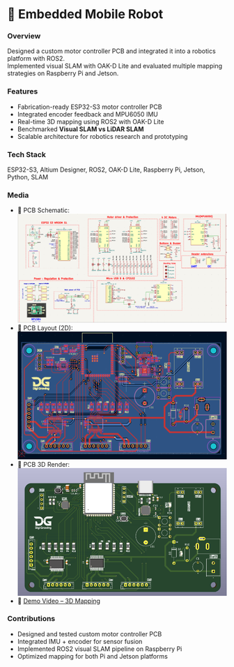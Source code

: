 # 🤖 Embedded Mobile Robot

### Overview
Designed a custom motor controller PCB and integrated it into a robotics platform with ROS2.  
Implemented visual SLAM with OAK-D Lite and evaluated multiple mapping strategies on Raspberry Pi and Jetson.

### Features
- Fabrication-ready ESP32-S3 motor controller PCB
- Integrated encoder feedback and MPU6050 IMU
- Real-time 3D mapping using ROS2 with OAK-D Lite
- Benchmarked **Visual SLAM vs LiDAR SLAM**
- Scalable architecture for robotics research and prototyping

### Tech Stack
ESP32-S3, Altium Designer, ROS2, OAK-D Lite, Raspberry Pi, Jetson, Python, SLAM

### Media
- 📸 PCB Schematic: ![Schematic](media/PCB_schematic.png)
- 📸 PCB Layout (2D): ![PCB 2D](media/PCB_2D.png)
- 📸 PCB 3D Render: ![PCB 3D](media/PCB_3D_front.png)
- 🎥 [Demo Video – 3D Mapping]([https://youtu.be/dddd](https://youtu.be/9H22JATravw))

### Contributions
- Designed and tested custom motor controller PCB
- Integrated IMU + encoder for sensor fusion
- Implemented ROS2 visual SLAM pipeline on Raspberry Pi
- Optimized mapping for both Pi and Jetson platforms
